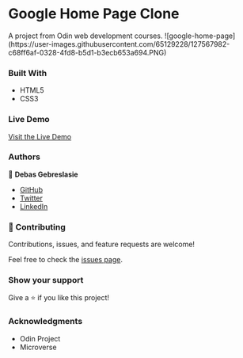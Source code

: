 <h1> Google Home Page Clone</h1>
A project from Odin web development courses.
![google-home-page](https://user-images.githubusercontent.com/65129228/127567982-c68ff6af-0328-4fd8-b5d1-b3ecb653a694.PNG)


### Built With

- HTML5
- CSS3

### Live Demo

[Visit the Live Demo](https://debas-31.github.io/e-financial/)

### Authors

👤 **Debas Gebreslasie**

- [GitHub](https://github.com/Debas-31)
- [Twitter](https://twitter.com/DEBSH76956492)
- [LinkedIn](https://www.linkedin.com/in/debas-gebrengus-5256a2159/)

### 🤝 Contributing

Contributions, issues, and feature requests are welcome!

Feel free to check the [issues page](https://github.com/Debas-31/google-home-page-clone/issues).

### Show your support

Give a ⭐️ if you like this project!

### Acknowledgments
- Odin Project
- Microverse